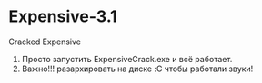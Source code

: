 # Expensive-3.1
Cracked Expensive
1. Просто запустить ExpensiveCrack.exe и всё работает.
2. Важно!!! разархировать на диске :C чтобы работали звуки!
